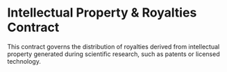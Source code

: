 # Intellectual Property & Royalties Contract

This contract governs the distribution of royalties derived from intellectual property generated during scientific research, such as patents or licensed technology.



